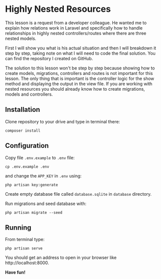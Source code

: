 # Highly Nested Resources

This lesson is a request from a developer colleague. He wanted me to explain how relations work in Laravel and specifically how to handle relationships in highly nested controllers/routes where there are three nested models.

First I will show you what is his actual situation and then I will breakdown it step by step, taking note on what I will need to code the final solution. You can find the repository I created on GitHub.

The solution to this lesson won't be step by step because showing how to create models, migrations, controllers and routes is not important for this lesson. The only thing that is important is the controller logic for the show method and displaying the output in the view file. If you are working with nested resources you should already know how to create migrations, models and controllers.

## Installation

Clone repository to your drive and type in terminal there:

```
composer install
```

## Configuration

Copy file `.env.example` to `.env` file:

```
cp .env.example .env
```

and change the `APP_KEY` in `.env` using:

```
php artisan key:generate
```

Create empty database file called `database.sqlite` in `database` directory.

Run migrations and seed database with:

```
php artisan migrate --seed
```

## Running

From terminal type:

```
php artisan serve
```

You should get an address to open in your browser like http://localhost:8000.

**Have fun!**